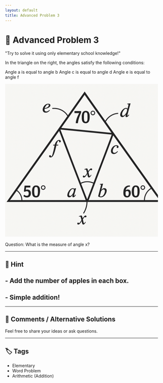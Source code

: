 ```yaml
---
layout: default
title: Advanced Problem 3
---
```


# 🧮 Advanced Problem 3

"Try to solve it using only elementary school knowledge!"

In the triangle on the right, the angles satisfy the following conditions:

Angle a is equal to angle b
Angle c is equal to angle d
Angle e is equal to angle f

![Angle Diagram](ImageEliminationAdvansed3.png)

Question:
What is the measure of angle x?

---

## 📝 Hint

## - Add the number of apples in each box.
## - Simple addition!

---

## 💬 Comments / Alternative Solutions

Feel free to share your ideas or ask questions.

---

## 🏷 Tags

- Elementary 
- Word Problem  
- Arithmetic (Addition)
